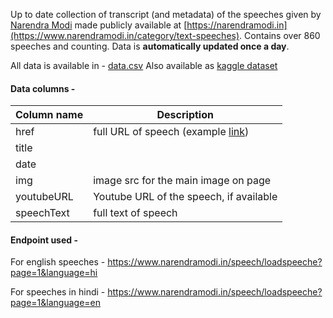 Up to date collection of transcript (and metadata) of the speeches given by [Narendra Modi](https://en.wikipedia.org/wiki/Narendra_Modi) made publicly available at [https://narendramodi.in](https://www.narendramodi.in/category/text-speeches). 
Contains over 860 speeches and counting. Data is **automatically updated once a day**.

All data is available in - [data.csv](data.csv)
Also available as [kaggle dataset](https://www.kaggle.com/datasets/ankitmishra0/narendra-modi-speeches?select=data.csv)

#### Data columns - 

| Column name | Description |
|--|--|
| href | full URL of speech (example [link](https://www.narendramodi.in/text-of-prime-minister-narendra-modi-addresses-council-of-mayors-and-deputy-mayors-of-bjp-in-gujarat-564556))  |
|title||
|date||
|img|image src for the main image on page|
|youtubeURL|Youtube URL of the speech, if available|
|speechText|full text of speech|

#### Endpoint used - 

For english speeches - https://www.narendramodi.in/speech/loadspeeche?page=1&language=hi

For speeches in hindi - https://www.narendramodi.in/speech/loadspeeche?page=1&language=en 
